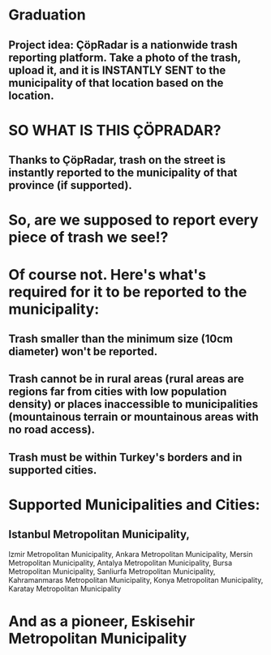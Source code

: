 # Graduation
## Project idea: ÇöpRadar is a nationwide trash reporting platform. Take a photo of the trash, upload it, and it is INSTANTLY SENT to the municipality of that location based on the location.
# SO WHAT IS THIS ÇÖPRADAR?
## Thanks to ÇöpRadar, trash on the street is instantly reported to the municipality of that province (if supported).

# So, are we supposed to report every piece of trash we see!?
# Of course not. Here's what's required for it to be reported to the municipality:
## Trash smaller than the minimum size (10cm diameter) won't be reported.
## Trash cannot be in rural areas (rural areas are regions far from cities with low population density) or places inaccessible to municipalities (mountainous terrain or mountainous areas with no road access).
## Trash must be within Turkey's borders and in supported cities.







# Supported Municipalities and Cities:

## Istanbul Metropolitan Municipality,
 Izmir Metropolitan Municipality,
 Ankara Metropolitan Municipality,
 Mersin Metropolitan Municipality,
 Antalya Metropolitan Municipality,
 Bursa Metropolitan Municipality, 
 Sanliurfa Metropolitan Municipality,
 Kahramanmaras Metropolitan Municipality,
 Konya Metropolitan Municipality,
 Karatay Metropolitan Municipality
# And as a pioneer, Eskisehir Metropolitan Municipality

